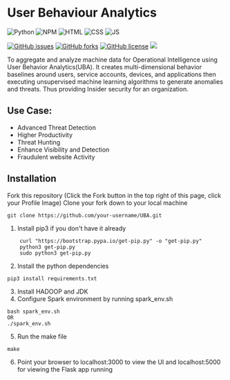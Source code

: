 # User Behaviour Analytics


![Python](https://alibahaari.github.io/Badge/Python.png)  ![NPM](https://alibahaari.github.io/Badge/npm.png)		![HTML](https://alibahaari.github.io/Badge/HTML.png)		![CSS](https://alibahaari.github.io/Badge/JavaScript.png)   ![JS](https://alibahaari.github.io/Badge/CSS.png)


<a href="https://github.com/kaiiyer/UBA/issues"><img alt="GitHub issues" src="https://img.shields.io/github/issues/kaiiyer/UBA"></a>
<a href="https://github.com/kaiiyer/UBA/network"><img alt="GitHub forks" src="https://img.shields.io/github/forks/kaiiyer/UBA"></a>
<a href="https://github.com/kaiiyer/UBA/blob/master/LICENSE"><img alt="GitHub license" src="https://img.shields.io/github/license/kaiiyer/UBA"></a>
<a href="https://github.com/kaiiyer/UBA/graphs/contributors" alt="Contributors">
<img src="https://img.shields.io/github/contributors/kaiiyer/UBA" /></a>

To aggregate and analyze machine data for Operational Intelligence using User Behavior Analytics(UBA). It creates multi-dimensional behavior baselines around users, service accounts, devices, and applications then executing unsupervised machine learning algorithms to generate anomalies and threats. Thus providing Insider security for an organization.

## Use Case:	
 - Advanced Threat Detection
 - Higher Productivity
 - Threat Hunting
 - Enhance Visibility and Detection
 - Fraudulent website Activity

## Installation

Fork this repository (Click the Fork button in the top right of this page, click your Profile Image)
Clone your fork down to your local machine
```
git clone https://github.com/your-username/UBA.git
```

1. Install pip3 if you don't have it already
```    
    curl "https://bootstrap.pypa.io/get-pip.py" -o "get-pip.py"
    python3 get-pip.py     
    sudo python3 get-pip.py
```
2. Install the python dependencies
```
pip3 install requirements.txt
```
3. Install HADOOP and JDK
4. Configure Spark environment by running spark_env.sh
```
bash spark_env.sh 
OR
./spark_env.sh
```
5. Run the make file
```
make
```
6. Point your browser to localhost:3000 to view the UI and localhost:5000 for viewing the Flask app running
